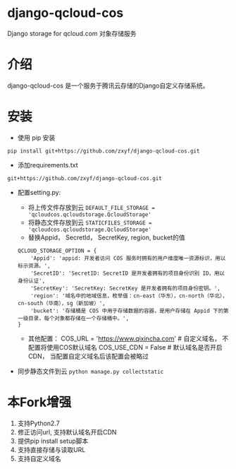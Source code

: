 # django-qcloud-cos
Django storage for qcloud.com 对象存储服务
# 介绍
django-qcloud-cos 是一个服务于腾讯云存储的Django自定义存储系统。
# 安装
* 使用 pip 安装

```
pip install git+https://github.com/zxyf/django-qcloud-cos.git
```

* 添加requirements.txt

```
git+https://github.com/zxyf/django-qcloud-cos.git
```

* 配置setting.py:
    * 将上传文件存放到云
    ```DEFAULT_FILE_STORAGE = 'qcloudcos.qcloudstorage.QcloudStorage'```
    * 将静态文件存放到云
    ```STATICFILES_STORAGE = 'qcloudcos.qcloudstorage.QcloudStorage'```
    * 替换Appid， SecretId， SecretKey, region, bucket的值
    ```
    QCLOUD_STORAGE_OPTION = {
        'Appid': 'appid: 开发者访问 COS 服务时拥有的用户维度唯一资源标识，用以标示资源。',
        'SecretID': 'SecretID: SecretID 是开发者拥有的项目身份识别 ID，用以身份认证',
        'SecretKey': 'SecretKey: SecretKey 是开发者拥有的项目身份密钥。',
        'region': '域名中的地域信息，枚举值：cn-east（华东），cn-north（华北），cn-south（华南），sg（新加坡）',
        'bucket': '存储桶是 COS 中用于存储数据的容器，是用户存储在 Appid 下的第一级目录，每个对象都存储在一个存储桶中。',
    }
    ```
    * 其他配置：
    COS_URL = 'https://www.qixincha.com'  # 自定义域名， 不配置将使用COS默认域名
    COS_USE_CDN = False  # 默认域名是否开启CDN， 当配置自定义域名后该配置会被略过

* 同步静态文件到云
    ```python manage.py collectstatic```

# 本Fork增强
1. 支持Python2.7
2. 修正访问url, 支持默认域名开启CDN
3. 提供pip install setup脚本
4. 支持直接存储与读取URL
5. 支持自定义域名
